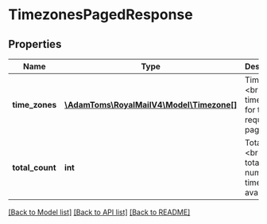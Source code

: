 # TimezonesPagedResponse

## Properties
Name | Type | Description | Notes
------------ | ------------- | ------------- | -------------
**time_zones** | [**\AdamToms\RoyalMailV4\Model\Timezone[]**](Timezone.md) | Time zone &lt;br /&gt;The time zones for the requested page only. | 
**total_count** | **int** | Total Count &lt;br /&gt;The total number of time zones available | 

[[Back to Model list]](../../README.md#documentation-for-models) [[Back to API list]](../../README.md#documentation-for-api-endpoints) [[Back to README]](../../README.md)

